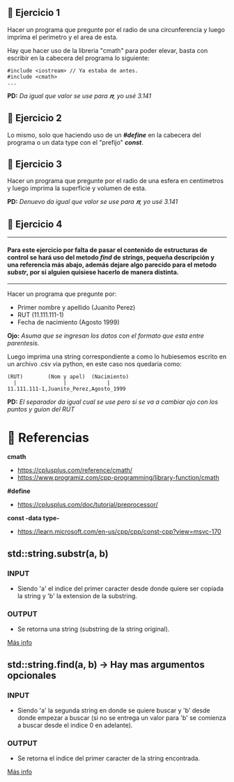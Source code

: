 ## 🍓 **Ejercicio 1**

Hacer un programa que pregunte por el radio de una circunferencia y luego imprima el perimetro y el area de esta.

Hay que hacer uso de la libreria "cmath" para poder elevar, basta con escribir en la cabecera del programa lo siguiente:

```
#include <iostream> // Ya estaba de antes.
#include <cmath>
...
```

**PD:** _Da igual que valor se use para 𝝅, yo usé 3.141_

## 🍓 **Ejercicio 2**

Lo mismo, solo que haciendo uso de un _**#define**_ en la cabecera del programa o un data type con el "prefijo" _**const**_.

## 🍓 **Ejercicio 3**

Hacer un programa que pregunte por el radio de una esfera en centimetros y luego imprima la superficie y volumen de esta.

**PD:** _Denuevo da igual que valor se use para 𝝅, yo usé 3.141_

## 🍓 **Ejercicio 4**

---
#### Para este ejercicio por falta de pasar el contenido de estructuras de control se hará uso del metodo _**find**_ de strings, pequeña descripción y una referencia más abajo, además dejare algo parecido para el metodo _**substr**_, por si alguien quisiese hacerlo de manera distinta.
---

Hacer un programa que pregunte por:

* Primer nombre y apellido (Juanito Perez)
* RUT (11.111.111-1)
* Fecha de nacimiento (Agosto 1999)

**Ojo:** _Asuma que se ingresan los datos con el formato que esta entre parentesis._

Luego imprima una string correspondiente a como lo hubiesemos escrito en un archivo .csv via python, en este caso nos quedaria como:

```
(RUT)        (Nom y apel)  (Nacimiento)
  |               |             |
11.111.111-1,Juanito_Perez,Agosto_1999
```

**PD:** _El separador da igual cual se use pero si se va a cambiar ojo con los puntos y guion del RUT_

# 🍓 **Referencias**

**cmath**
* https://cplusplus.com/reference/cmath/
* https://www.programiz.com/cpp-programming/library-function/cmath

**#define**
* https://cplusplus.com/doc/tutorial/preprocessor/

**const -data type-**
* https://learn.microsoft.com/en-us/cpp/cpp/const-cpp?view=msvc-170
     
## std::string.substr(a, b)

### INPUT

* Siendo 'a' el indice del primer caracter desde donde quiere ser copiada la string y 'b' la extension de la substring.

### OUTPUT

* Se retorna una string (substring de la string original).

[Más info](https://cplusplus.com/reference/string/string/substr/)

## std::string.find(a, b) -> Hay mas argumentos opcionales

### INPUT

* Siendo 'a' la segunda string en donde se quiere buscar y 'b' desde donde empezar a buscar (si no se entrega un valor para 'b' se comienza a buscar desde el indice 0 en adelante).

### OUTPUT

* Se retorna el indice del primer caracter de la string encontrada.

[Más info](https://cplusplus.com/reference/string/string/find/)
              